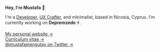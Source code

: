 **Hey, I'm Mustafa** 👋

I'm a [Developer](https://www.linkedin.com/in/mustafamengutay/), [UX Crafter](https://dribbble.com/mustafamengutay), and minimalist, based in Nicosia, Cyprus. I'm currently working on <strong>Depremzede ⚡️</strong>.

[My personal website &rarr;](https://mustafamengutay.github.io/)<br />
[Curriculum vitae &rarr;](https://read.cv/mustafamengutay)<br />
[@mustafamengutay on Twitter &rarr;](https://twitter.com/mustafamengutay)
